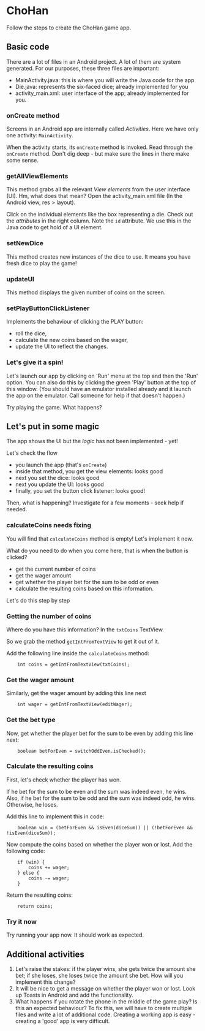 # ChoHan

Follow the steps to create the ChoHan game app.

## Basic code

There are a lot of files in an Android project. A lot of them are system generated. 
For our purposes, these three files are important:
- MainActivity.java: this is where you will write the Java code for the app
- Die.java: represents the six-faced dice; already implemented for you
- activity_main.xml: user interface of the app; already implemented for you.

### onCreate method

Screens in an Android app are internally called *Activities*. 
Here we have only one activity: `MainActivity`.

When the activity starts, its `onCreate` method is invoked.
Read through the `onCreate` method. Don't dig deep - but make sure the lines in there make some sense.

### getAllViewElements

This method grabs all the relevant *View elements* from the user interface (UI). Hm, what does that mean?
Open the activity_main.xml file (In the Android view, res > layout).

Click on the individual elements like the box representing a die. Check out the *attributes* in the right column.
Note the `id` attribute. We use this in the Java code to get hold of a UI element.

### setNewDice

This method creates new instances of the dice to use. It means you have fresh dice to play the game!

### updateUI

This method displays the given number of coins on the screen.

### setPlayButtonClickListener

Implements the behaviour of clicking the PLAY button: 
- roll the dice, 
- calculate the new coins based on the wager, 
- update the UI to reflect the changes.

### Let's give it a spin!

Let's launch our app by clicking on 'Run' menu at the top and then the 'Run' option. 
You can also do this by clicking the green 'Play' button at the top of this window.
(You should have an emulator installed already and it launch the app on the emulator. 
Call someone for help if that doesn't happen.)

Try playing the game. What happens?

## Let's put in some magic

The app shows the UI but the *logic* has not been implemented - yet!

Let's check the flow 
- you launch the app (that's `onCreate`)
- inside that method, you get the view elements: looks good
- next you set the dice: looks good
- next you update the UI: looks good
- finally, you set the button click listener: looks good!

Then, what is happening? Investigate for a few moments - seek help if needed.

### calculateCoins needs fixing

You will find that `calculateCoins` method is empty! Let's implement it now.

What do you need to do when you come here, that is when the button is clicked?

- get the current number of coins
- get the wager amount
- get whether the player bet for the sum to be odd or even
- calculate the resulting coins based on this information.

Let's do this step by step

### Getting the number of coins

Where do you have this information? In the `txtCoins` TextView.

So we grab the method `getIntFromTextView` to get it out of it.

Add the following line inside the `calculateCoins` method:

        int coins = getIntFromTextView(txtCoins);

### Get the wager amount

Similarly, get the wager amount by adding this line next

        int wager = getIntFromTextView(editWager);

### Get the bet type

Now, get whether the player bet for the sum to be even by adding this line next:

        boolean betForEven = switchOddEven.isChecked();

### Calculate the resulting coins

First, let's check whether the player has won.

If he bet for the sum to be even and the sum was indeed even, he wins.
Also, if he bet for the sum to be odd and the sum was indeed odd, he wins.
Otherwise, he loses.

Add this line to implement this in code:

        boolean win = (betForEven && isEven(diceSum)) || (!betForEven && !isEven(diceSum));

Now compute the coins based on whether the player won or lost. Add the following code:

        if (win) {
            coins += wager;
        } else {
            coins -= wager;
        }

Return the resulting coins:

        return coins;

### Try it now

Try running your app now. It should work as expected.

## Additional activities

1. Let's raise the stakes: if the player wins, she gets twice the amount she bet; if she loses, she loses twice the amount she bet. How will you implement this change?
2. It will be nice to get a message on whether the player won or lost. Look up Toasts in Android and add the functionality.
3. What happens if you rotate the phone in the middle of the game play? Is this an expected behaviour? To fix this, we will have to create multiple files and write a lot of additional code. Creating a working app is easy - creating a 'good'
 app is very difficult.
